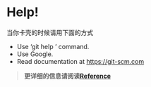 # Help!

当你卡壳的时候请用下面的方式

- Use ‘git help ’ command.
- Use Google.
- Read documentation at https://git-scm.com 

> **更详细的信息请阅读[Reference](Reference.md)**